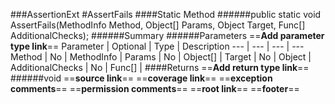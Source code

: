 ###AssertionExt
#AssertFails
####Static Method
######public static void AssertFails(MethodInfo Method, Object[] Params, Object Target, Func<Boolean>[] AdditionalChecks);
######Summary
######Parameters
==__Add parameter type link__==
Parameter | Optional | Type | Description
 ---  |  ---  |  ---  |  --- 
Method | No | MethodInfo | 
Params | No | Object[] | 
Target | No | Object | 
AdditionalChecks | No | Func<Boolean>[] | 
####Returns
==__Add return type link__==
######void
==__source link__==
==__coverage link__==
==__exception comments__==
==__permission comments__==
==__root link__==
==__footer__==
